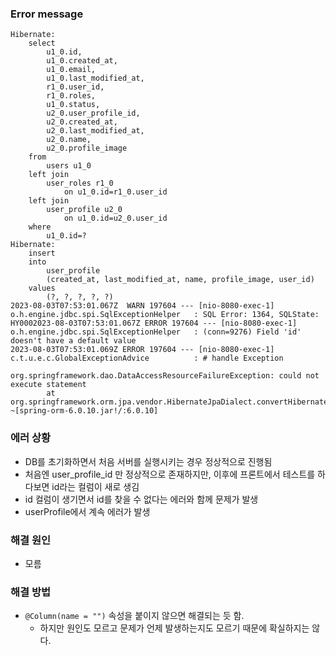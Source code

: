 ### Error message
```
Hibernate: 
    select
        u1_0.id,
        u1_0.created_at,
        u1_0.email,
        u1_0.last_modified_at,
        r1_0.user_id,
        r1_0.roles,
        u1_0.status,
        u2_0.user_profile_id,
        u2_0.created_at,
        u2_0.last_modified_at,
        u2_0.name,
        u2_0.profile_image 
    from
        users u1_0 
    left join
        user_roles r1_0 
            on u1_0.id=r1_0.user_id 
    left join
        user_profile u2_0 
            on u1_0.id=u2_0.user_id 
    where
        u1_0.id=?
Hibernate: 
    insert 
    into
        user_profile
        (created_at, last_modified_at, name, profile_image, user_id) 
    values
        (?, ?, ?, ?, ?)
2023-08-03T07:53:01.067Z  WARN 197604 --- [nio-8080-exec-1] o.h.engine.jdbc.spi.SqlExceptionHelper   : SQL Error: 1364, SQLState: HY0002023-08-03T07:53:01.067Z ERROR 197604 --- [nio-8080-exec-1] o.h.engine.jdbc.spi.SqlExceptionHelper   : (conn=9276) Field 'id' doesn't have a default value
2023-08-03T07:53:01.069Z ERROR 197604 --- [nio-8080-exec-1] c.t.u.e.c.GlobalExceptionAdvice          : # handle Exception

org.springframework.dao.DataAccessResourceFailureException: could not execute statement
        at org.springframework.orm.jpa.vendor.HibernateJpaDialect.convertHibernateAccessException(HibernateJpaDialect.java:253) ~[spring-orm-6.0.10.jar!/:6.0.10]
```

### 에러 상황
- DB를 초기화하면서 처음 서버를 실행시키는 경우 정상적으로 진행됨
- 처음엔 user_profile_id 만 정상적으로 존재하지만, 이후에 프론트에서 테스트를 하다보면 id라는 컬럼이 새로 생김
- id 컬럼이 생기면서 id를 찾을 수 없다는 에러와 함께 문제가 발생
- userProfile에서 계속 에러가 발생

### 해결 원인
- 모름

### 해결 방법
- `@Column(name = "")` 속성을 붙이지 않으면 해결되는 듯 함.
  - 하지만 원인도 모르고 문제가 언제 발생하는지도 모르기 때문에 확실하지는 않다.